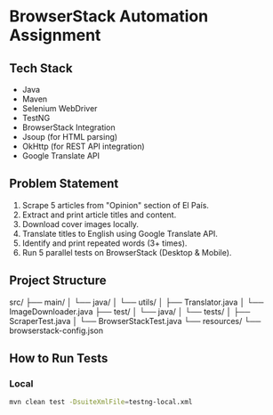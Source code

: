 # BrowserStack Automation Assignment

## Tech Stack
- Java
- Maven
- Selenium WebDriver
- TestNG
- BrowserStack Integration
- Jsoup (for HTML parsing)
- OkHttp (for REST API integration)
- Google Translate API

## Problem Statement
1. Scrape 5 articles from "Opinion" section of El País.
2. Extract and print article titles and content.
3. Download cover images locally.
4. Translate titles to English using Google Translate API.
5. Identify and print repeated words (3+ times).
6. Run 5 parallel tests on BrowserStack (Desktop & Mobile).

##  Project Structure

src/
├── main/
│ └── java/
│ └── utils/
│ ├── Translator.java
│ └── ImageDownloader.java
├── test/
│ └── java/
│ └── tests/
│ ├── ScraperTest.java
│ └── BrowserStackTest.java
└── resources/
└── browserstack-config.json


##  How to Run Tests

### Local
```bash
mvn clean test -DsuiteXmlFile=testng-local.xml
